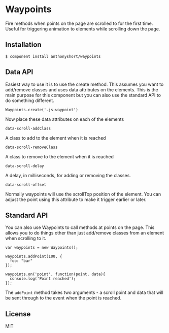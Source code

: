 # Waypoints

  Fire methods when points on the page are scrolled to for the first time. Useful for triggering animation to elements while scrolling down the page.

## Installation

    $ component install anthonyshort/waypoints

## Data API

Easiest way to use it is to use the create method. This assumes you want to add/remove classes and uses data attributes on the elements. This is the main purpose for this component but you can also use the standard API to do something different.

    Waypoints.create('.js-waypoint')

Now place these data attributes on each of the elements

`data-scroll-addClass`

A class to add to the element when it is reached

`data-scroll-removeClass`

A class to remove to the element when it is reached

`data-scroll-delay`

A delay, in milliseconds, for adding or removing the classes.

`data-scroll-offset`

Normally waypoints will use the scrollTop position of the element. You can adjust the point using this attribute to make it trigger earlier or later.

## Standard API

You can also use Waypoints to call methods at points on the page. This allows you to do things other than just add/remove classes from an element when scrolling to it.

    var waypoints = new Waypoints();

    waypoints.addPoint(100, {
      foo: "bar"
    });

    waypoints.on('point', function(point, data){
      console.log('Point reached');
    });

The `addPoint` method takes two arguments - a scroll point and data that will be sent through to the event when the point is reached.

## License

  MIT

